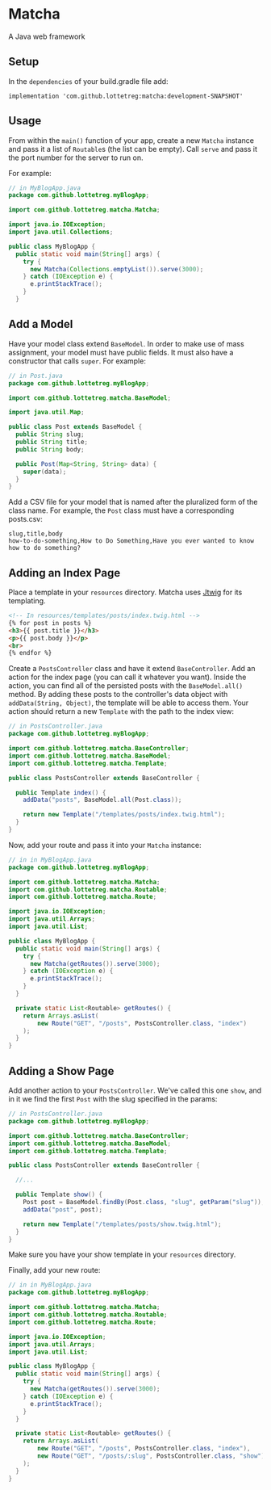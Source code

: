 # Matcha

A Java web framework

## Setup

In the `dependencies` of your build.gradle file add:

```implementation 'com.github.lottetreg:matcha:development-SNAPSHOT'```

## Usage

From within the `main()` function of your app, create a new `Matcha` instance and pass it a list of `Routable`s (the list can be empty). Call `serve` and pass it the port number for the server to run on.

For example:

```java
// in MyBlogApp.java
package com.github.lottetreg.myBlogApp;

import com.github.lottetreg.matcha.Matcha;

import java.io.IOException;
import java.util.Collections;

public class MyBlogApp {
  public static void main(String[] args) {
    try {
      new Matcha(Collections.emptyList()).serve(3000);
    } catch (IOException e) {
      e.printStackTrace();
    }
  }  
```

## Add a Model

Have your model class extend `BaseModel`. In order to make use of mass assignment, your model must have public fields. It must also have a constructor that calls `super`. For example:

```java
// in Post.java
package com.github.lottetreg.myBlogApp;

import com.github.lottetreg.matcha.BaseModel;

import java.util.Map;

public class Post extends BaseModel {
  public String slug;
  public String title;
  public String body;

  public Post(Map<String, String> data) {
    super(data);
  }
}

```

Add a CSV file for your model that is named after the pluralized form of the class name. For example, the `Post` class must have a corresponding posts.csv:

```
slug,title,body
how-to-do-something,How to Do Something,Have you ever wanted to know how to do something?
```

## Adding an Index Page

Place a template in your `resources` directory. Matcha uses [Jtwig](http://jtwig.org/) for its templating.

```html
<!-- In resources/templates/posts/index.twig.html -->
{% for post in posts %}
<h3>{{ post.title }}</h3>
<p>{{ post.body }}</p>
<br>
{% endfor %}
``` 

Create a `PostsController` class and have it extend `BaseController`. Add an action for the index page (you can call it whatever you want). Inside the action, you can find all of the persisted posts with the `BaseModel.all()` method. By adding these posts to the controller's data object with `addData(String, Object)`, the template will be able to access them. Your action should return a new `Template` with the path to the index view:

```java
// in PostsController.java
package com.github.lottetreg.myBlogApp;

import com.github.lottetreg.matcha.BaseController;
import com.github.lottetreg.matcha.BaseModel;
import com.github.lottetreg.matcha.Template;

public class PostsController extends BaseController {

  public Template index() {
    addData("posts", BaseModel.all(Post.class));

    return new Template("/templates/posts/index.twig.html");
  }
}
```

Now, add your route and pass it into your `Matcha` instance:

```java
// in in MyBlogApp.java
package com.github.lottetreg.myBlogApp;

import com.github.lottetreg.matcha.Matcha;
import com.github.lottetreg.matcha.Routable;
import com.github.lottetreg.matcha.Route;

import java.io.IOException;
import java.util.Arrays;
import java.util.List;

public class MyBlogApp {
  public static void main(String[] args) {
    try {
      new Matcha(getRoutes()).serve(3000);
    } catch (IOException e) {
      e.printStackTrace();
    }
  }

  private static List<Routable> getRoutes() {
    return Arrays.asList(
        new Route("GET", "/posts", PostsController.class, "index")
    );
  }
}

```

## Adding a Show Page

Add another action to your `PostsController`. We've called this one `show`, and in it we find the first `Post` with the slug specified in the params:

```java
// in PostsController.java
package com.github.lottetreg.myBlogApp;

import com.github.lottetreg.matcha.BaseController;
import com.github.lottetreg.matcha.BaseModel;
import com.github.lottetreg.matcha.Template;

public class PostsController extends BaseController {

  //...

  public Template show() {
    Post post = BaseModel.findBy(Post.class, "slug", getParam("slug"));
    addData("post", post);

    return new Template("/templates/posts/show.twig.html");
  }
}
```

Make sure you have your show template in your `resources` directory.

Finally, add your new route:

```java
// in in MyBlogApp.java
package com.github.lottetreg.myBlogApp;

import com.github.lottetreg.matcha.Matcha;
import com.github.lottetreg.matcha.Routable;
import com.github.lottetreg.matcha.Route;

import java.io.IOException;
import java.util.Arrays;
import java.util.List;

public class MyBlogApp {
  public static void main(String[] args) {
    try {
      new Matcha(getRoutes()).serve(3000);
    } catch (IOException e) {
      e.printStackTrace();
    }
  }

  private static List<Routable> getRoutes() {
    return Arrays.asList(
        new Route("GET", "/posts", PostsController.class, "index"),
        new Route("GET", "/posts/:slug", PostsController.class, "show")
    );
  }
}
```









